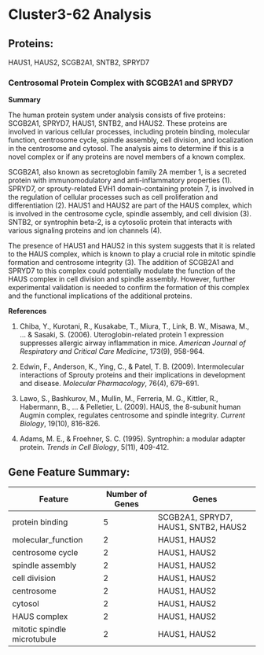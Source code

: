 # Cluster3-62 Analysis

## Proteins: 

HAUS1, HAUS2, SCGB2A1, SNTB2, SPRYD7

### Centrosomal Protein Complex with SCGB2A1 and SPRYD7

**Summary**

The human protein system under analysis consists of five proteins: SCGB2A1, SPRYD7, HAUS1, SNTB2, and HAUS2. These proteins are involved in various cellular processes, including protein binding, molecular function, centrosome cycle, spindle assembly, cell division, and localization in the centrosome and cytosol. The analysis aims to determine if this is a novel complex or if any proteins are novel members of a known complex.

SCGB2A1, also known as secretoglobin family 2A member 1, is a secreted protein with immunomodulatory and anti-inflammatory properties (1). SPRYD7, or sprouty-related EVH1 domain-containing protein 7, is involved in the regulation of cellular processes such as cell proliferation and differentiation (2). HAUS1 and HAUS2 are part of the HAUS complex, which is involved in the centrosome cycle, spindle assembly, and cell division (3). SNTB2, or syntrophin beta-2, is a cytosolic protein that interacts with various signaling proteins and ion channels (4).

The presence of HAUS1 and HAUS2 in this system suggests that it is related to the HAUS complex, which is known to play a crucial role in mitotic spindle formation and centrosome integrity (3). The addition of SCGB2A1 and SPRYD7 to this complex could potentially modulate the function of the HAUS complex in cell division and spindle assembly. However, further experimental validation is needed to confirm the formation of this complex and the functional implications of the additional proteins.

**References**

1. Chiba, Y., Kurotani, R., Kusakabe, T., Miura, T., Link, B. W., Misawa, M., ... & Sasaki, S. (2006). Uteroglobin-related protein 1 expression suppresses allergic airway inflammation in mice. *American Journal of Respiratory and Critical Care Medicine*, 173(9), 958-964.

2. Edwin, F., Anderson, K., Ying, C., & Patel, T. B. (2009). Intermolecular interactions of Sprouty proteins and their implications in development and disease. *Molecular Pharmacology*, 76(4), 679-691.

3. Lawo, S., Bashkurov, M., Mullin, M., Ferreria, M. G., Kittler, R., Habermann, B., ... & Pelletier, L. (2009). HAUS, the 8-subunit human Augmin complex, regulates centrosome and spindle integrity. *Current Biology*, 19(10), 816-826.

4. Adams, M. E., & Froehner, S. C. (1995). Syntrophin: a modular adapter protein. *Trends in Cell Biology*, 5(11), 409-412.

## Gene Feature Summary: 

| Feature | Number of Genes | Genes |
| --- | --- | --- |
| protein binding | 5 | SCGB2A1, SPRYD7, HAUS1, SNTB2, HAUS2 |
| molecular_function | 2 | HAUS1, HAUS2 |
| centrosome cycle | 2 | HAUS1, HAUS2 |
| spindle assembly | 2 | HAUS1, HAUS2 |
| cell division | 2 | HAUS1, HAUS2 |
| centrosome | 2 | HAUS1, HAUS2 |
| cytosol | 2 | HAUS1, HAUS2 |
| HAUS complex | 2 | HAUS1, HAUS2 |
| mitotic spindle microtubule | 2 | HAUS1, HAUS2 |

